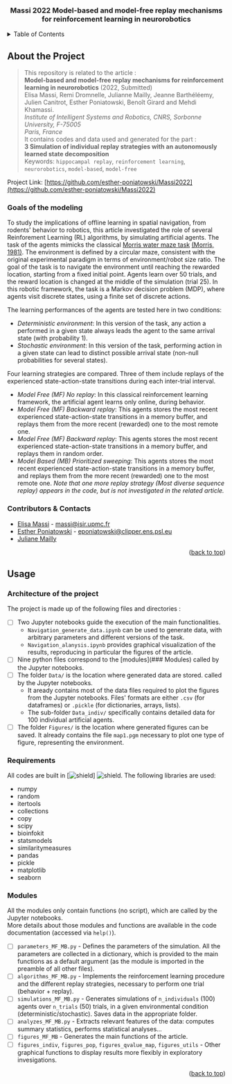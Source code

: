 <div id="top"></div>

<h3 align="center">
  Massi 2022
  Model-based and model-free replay mechanisms for reinforcement learning in neurorobotics</h3>
</div>

<!-- TABLE OF CONTENTS -->
<details>
  <summary>Table of Contents</summary>
  <ol>
    <li><a href="#about-the-project">About The Project</a></li>
    <li><a href="#contributors">Contributors & Contacts</a></li>
    <li><a href="#requirements">Requirements</a></li>
    <li><a href="#usage">Usage</a></li>
  </ol>
</details>


## About the Project

> This repository is related to the article :  
> **Model-based and model-free replay mechanisms for reinforcement learning in neurorobotics** (2022, Submitted)   
> Elisa Massi, Remi Dromnelle, Julianne Mailly, Jeanne Barthéléemy, Julien Canitrot, Esther Poniatowski, Benoît Girard and Mehdi Khamassi.   
> _Institute of Intelligent Systems and Robotics, CNRS, Sorbonne University, F-75005_  
> _Paris, France_  
> It contains codes and data used and generated for the part :  
> **3 Simulation of individual replay strategies with an autonomously learned state decomposition**  
Keywords: `hippocampal replay`, `reinforcement learning`, `neurorobotics`, `model-based`, `model-free`

Project Link: [https://github.com/esther-poniatowski/Massi2022](https://github.com/esther-poniatowski/Massi2022)

### Goals of the modeling 

To study the implications of offline learning in spatial navigation, from rodents' behavior to robotics, this article investigated the role of several Reinforement Learning (RL) algorithms, by simulating artificial agents. 
The task of the agents mimicks the classical [Morris water maze task](http://www.scholarpedia.org/article/Morris_water_maze) [(Morris, 1981)](https://www.nature.com/articles/297681a0). The environment is defined by a circular maze, consistent with the original experimental paradigm in terms of environment/robot size ratio. The goal of the task is to navigate the environment until reaching the rewarded location, starting from a fixed initial point. Agents learn over 50 trials, and the reward location is changed at the middle of the simulation (trial 25). In this robotic framework, the task is a Markov decision problem (MDP), where agents visit discrete states, using a finite set of discrete actions.

The learning performances of the agents are tested here in two conditions:
- *Deterministic environment*: In this version of the task, any action a performed in a given state always leads the agent to the same arrival state (with probability 1).
- *Stochastic environment*: In this version of the task, performing action in a given state can lead to distinct possible arrival state (non-null probabilities for several states).

Four learning strategies are compared. Three of them include replays of the experienced state-action-state transitions during each inter-trial interval.
- *Model Free (MF) No replay*: In this classical reinforcement learning framework, the artificial agent learns only online, during behavior.
- *Model Free (MF) Backward replay*: This agents stores the most recent experienced state-action-state transitions in a memory buffer, and replays them from the more recent (rewarded) one to the most remote one.
- *Model Free (MF) Backward replay*: This agents stores the most recent experienced state-action-state transitions in a memory buffer, and replays them in random order.
- *Model Based (MB) Prioritized sweeping*: This agents stores the most recent experienced state-action-state transitions in a memory buffer, and replays them from the more recent (rewarded) one to the most remote one.
*Note that one more replay strategy (Most diverse sequence replay) appears in the code, but is not investigated in the related article.*

### Contributors & Contacts

- [Elisa Massi](https://github.com/elimas9) - massi@isir.upmc.fr
- [Esther Poniatowski](https://github.com/esther-poniatowski) - eponiatowski@clipper.ens.psl.eu
- [Juliane Mailly](https://github.com/julianemailly) 

<p align="right">(<a href="#top">back to top</a>)</p>


## Usage

### Architecture of the project

The project is made up of the following files and directories :
- [ ] Two Jupyter notebooks guide the execution of the main functionalities. 
  - `Navigation_generate_data.ipynb` can be used to generate data, with arbitrary parameters and different versions of the task.
  - `Navigation_alanysis.ipynb` provides graphical visualization of the results, reproducing in particular the figures of the article.
- [ ] Nine python files correspond to the [modules](### Modules) called by the Jupyter notebooks.
- [ ] The folder `Data/` is the location where generated data are stored. called by the Jupyter notebooks.
  - It aready contains most of the data files required to plot the figures from the Jupyter notebooks. Files' formats are either `.csv` (for dataframes) or `.pickle` (for dictionaries, arrays, lists).
  - The sub-folder `Data_indiv/` specifically contains detailed data for 100 individual artificial agents.
- [ ] The folder `Figures/` is the location where generated figures can be saved. It already contains the file `map1.pgm` necessary to plot one type of figure, representing the environment.

### Requirements

All codes are built in [![shield]] ![shield].
The following libraries are used:
- numpy
- random
- itertools
- collections
- copy
- scipy
- bioinfokit
- statsmodels
- similaritymeasures
- pandas
- pickle
- matplotlib
- seaborn

### Modules

All the modules only contain functions (no script), which are called by the Jupyter notebooks.  
More details about those modules and functions are available in the code documentation (accessed via `help()`).

- [ ] `parameters_MF_MB.py` - Defines the parameters of the simulation. All the parameters are collected in a dictionary, which is provided to the main functions as a default argument (as the module is imported in the preamble of all other files).
- [ ] `algorithms_MF_MB.py` - Implements the reinforcement learning procedure and the different replay strategies, necessary to perform one trial (behavior + replay).
- [ ] `simulations_MF_MB.py` - Generates simulations of `n_individuals` (100) agents over `n_trials` (50) trials, in a given environmental condition (deterministic/stochastic). Saves data in the appropriate folder.
- [ ] `analyzes_MF_MB.py` - Extracts relevant features of the data: computes summary statistics, performs statistical analyses...
- [ ] `figures_MF_MB` - Generates the main functions of the article.
- [ ] `figures_indiv`, `figures_pop`, `figures_qvalue_map`, `figures_utils` - Other graphical functions to display results more flexibly in exploratory invesigations.

<p align="right">(<a href="#top">back to top</a>)</p>


<!-- MARKDOWN LINKS & IMAGES -->
[shield]: https://img.shields.io/badge/Python-3-blue
